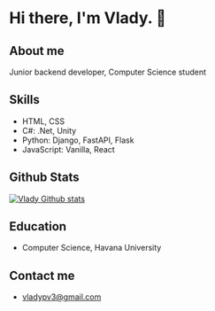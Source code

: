 # Hi there, I'm Vlady. 👋

## About me  
Junior backend developer, Computer Science student

## Skills
- HTML, CSS
- C#: .Net, Unity
- Python: Django, FastAPI, Flask
- JavaScript: Vanilla, React

## Github Stats
[![Vlady Github stats](https://github-readme-stats.vercel.app/api?username=vladydev3&show_icons=true&theme=dark)](https://github.com/vladydev3/github-readme-stats)

## Education
- Computer Science, Havana University

## Contact me
- vladypv3@gmail.com

